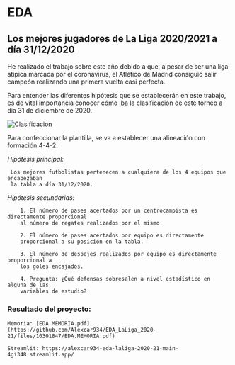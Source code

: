 # EDA
## Los mejores jugadores de La Liga 2020/2021 a día 31/12/2020

He realizado el trabajo sobre este año debido a que, a pesar de ser una liga atípica marcada 
por el coronavirus, el Atlético de Madrid consiguió salir campeón realizando una primera vuelta 
casi perfecta. 

Para entender las diferentes hipótesis que se establecerán en este trabajo, es de vital 
importancia conocer cómo iba la clasificación de este torneo a día 31 de diciembre de 2020.

![Clasificacion](https://user-images.githubusercontent.com/113419791/209510253-80d293ed-d43f-4475-a46f-890844131875.jpg)


Para confeccionar la plantilla, se va a establecer una alineación con formación 4-4-2.

*Hipótesis principal:*

     Los mejores futbolistas pertenecen a cualquiera de los 4 equipos que encabezaban 
     la tabla a día 31/12/2020.

*Hipótesis secundarias:*

        1. El número de pases acertados por un centrocampista es directamente proporcional 
        al número de regates realizados por el mismo.
        
        2. El número de pases acertados por equipo es directamente 
        proporcional a su posición en la tabla.
        
        3. El número de despejes realizados por equipo es directamente proporcional a 
        los goles encajados.
        
        4. Pregunta: ¿Qué defensas sobresalen a nivel estadístico en alguna de las 
        variables de estudio?  

### Resultado del proyecto:

    Memoria: [EDA MEMORIA.pdf](https://github.com/Alexcar934/EDA_LaLiga_2020-21/files/10301847/EDA.MEMORIA.pdf)
    
    Streamlit: https://alexcar934-eda-laliga-2020-21-main-4gi348.streamlit.app/





